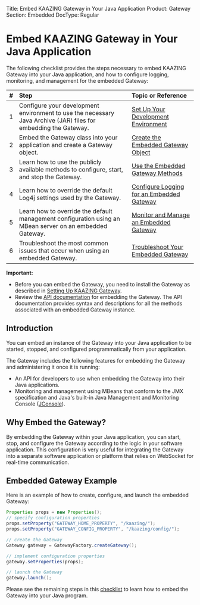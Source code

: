 Title: Embed KAAZING Gateway in Your Java Application
Product: Gateway
Section: Embedded
DocType: Regular

Embed KAAZING Gateway in Your Java Application
==============================================

The following checklist provides the steps necessary to embed KAAZING Gateway into your Java application, and how to configure logging, monitoring, and management for the embedded Gateway:

| \# | Step                                                                                                            | Topic or Reference                                                                             |
|:---|:----------------------------------------------------------------------------------------------------------------|:-----------------------------------------------------------------------------------------------|
| 1  | Configure your development environment to use the necessary Java Archive (JAR) files for embedding the Gateway. | [Set Up Your Development Environment](../embedded-gateway/p_embedded_gateway_setup.md)         |
| 2  | Embed the Gateway class into your application and create a Gateway object.                                      | [Create the Embedded Gateway Object](../embedded-gateway/p_embedded_gateway_object.md)         |
| 3  | Learn how to use the publicly available methods to configure, start, and stop the Gateway.                      | [Use the Embedded Gateway Methods](../embedded-gateway/p_embedded_gateway_methods.md)          |
| 4  | Learn how to override the default Log4j settings used by the Gateway.                                           | [Configure Logging for an Embedded Gateway](../embedded-gateway/p_embedded_gateway_logging.md) |
| 5  | Learn how to override the default management configuration using an MBean server on an embedded Gateway.        | [Monitor and Manage an Embedded Gateway](../embedded-gateway/p_embedded_gateway_monitor.md)    |
| 6  | Troubleshoot the most common issues that occur when using an embedded Gateway.                                  | [Troubleshoot Your Embedded Gateway](../embedded-gateway/p_embedded_gateway_troubleshoot.md)   |


**Important:**

-   Before you can embed the Gateway, you need to install the Gateway as described in [Setting Up KAAZING Gateway](../about/setup-guide.md).
-   Review the [API documentation](http://developer.kaazing.com/documentation/5.0/apidoc/server/gateway/server/api/index.html) for embedding the Gateway. The API documentation provides syntax and descriptions for all the methods associated with an embedded Gateway instance.

Introduction
------------

You can embed an instance of the Gateway into your Java application to be started, stopped, and configured programmatically from your application.

The Gateway includes the following features for embedding the Gateway and administering it once it is running:
-   An API for developers to use when embedding the Gateway into their Java applications.
-   Monitoring and management using MBeans that conform to the JMX specification and Java's built-in Java Management and Monitoring Console ([JConsole](http://docs.oracle.com/javase/7/docs/technotes/guides/management/jconsole.html)).

Why Embed the Gateway?
-------------------------

By embedding the Gateway within your Java application, you can start, stop, and configure the Gateway according to the logic in your software application. This configuration is very useful for integrating the Gateway into a separate software application or platform that relies on WebSocket for real-time communication.

Embedded Gateway Example
-------------------------------

Here is an example of how to create, configure, and launch the embedded Gateway:

``` java
Properties props = new Properties();
// specify configuration properties
props.setProperty("GATEWAY_HOME_PROPERTY", "/kaazing/");
props.setProperty("GATEWAY_CONFIG_PROPERTY", "/kaazing/config/");

// create the Gateway
Gateway gateway = GatewayFactory.createGateway();

// implement configuration properties
gateway.setProperties(props);

// launch the Gateway
gateway.launch();
```

Please see the remaining steps in this [checklist](#embed-kaazing-gateway-in-your-java-application) to learn how to embed the Gateway into your Java program.
